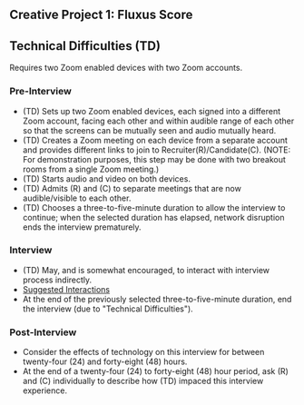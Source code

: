 ## Creative Project 1: Fluxus Score

## Technical Difficulties (TD)

Requires two Zoom enabled devices with two Zoom accounts.

### Pre-Interview

- (TD) Sets up two Zoom enabled devices, each signed into a different Zoom account, facing each other and within audible range of each other so that the screens can be mutually seen and audio mutually heard.
- (TD) Creates a Zoom meeting on each device from a separate account and provides different links to join to Recruiter(R)/Candidate(C). (NOTE: For demonstration purposes, this step may be done with two breakout rooms from a single Zoom meeting.)
- (TD) Starts audio and video on both devices.
- (TD) Admits (R) and (C) to separate meetings that are now audible/visible to each other.
- (TD) Chooses a three-to-five-minute duration to allow the interview to continue; when the selected duration has elapsed, network disruption ends the interview prematurely.

### Interview

- (TD) May, and is somewhat encouraged, to interact with interview process indirectly.
- [Suggested Interactions](./technical_difficulties_suggestions.html)
- At the end of the previously selected three-to-five-minute duration, end the interview (due to "Technical Difficulties").

### Post-Interview
- Consider the effects of technology on this interview for between twenty-four (24) and forty-eight (48) hours.
- At the end of a twenty-four (24) to forty-eight (48) hour period, ask (R) and (C) individually to describe how (TD) impaced this interview experience.